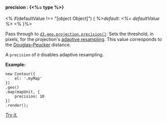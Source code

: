 #### **precision** : {<%= type %>}

<% if(defaultValue !== "[object Object]") { %>*default: <%= defaultValue %>* <% }%>

Pass through to [`d3.geo.projection.precision()`](http://github.com/mbostock/d3/wiki/Geo-Projections): Sets the threshold, in pixels, for the projection's [adaptive resampling](http://bl.ocks.org/mbostock/3795544). This value corresponds to the [Douglas–Peucker](http://en.wikipedia.org/wiki/Ramer–Douglas–Peucker_algorithm) distance.

A `precision` of `0` disables adaptive resampling.

**Example:**

	new Contour({
		el: '.myMap'
	})
    .geo()
	.map(mapUnit, {
		precision: 10
	})
	.render();


*[Try it.](<%= jsFiddleLink %>)*


